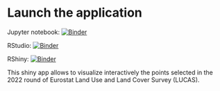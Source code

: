 # Launch the application

Jupyter notebook: [![Binder](https://mybinder.org/badge_logo.svg)](https://mybinder.org/v2/gh/barcaroli/LUCAS_selected_points/HEAD)

RStudio: [![Binder](http://mybinder.org/badge_logo.svg)](http://mybinder.org/v2/gh/barcaroli/LUCAS_selected_points/HEAD?urlpath=rstudio)

RShiny: [![Binder](http://mybinder.org/badge_logo.svg)](http://mybinder.org/v2/gh/barcaroli/LUCAS_selected_points/HEAD?urlpath=shiny/lucas/)

This shiny app allows to visualize interactively the points selected in the 2022 round of Eurostat Land Use and Land Cover Survey (LUCAS).

